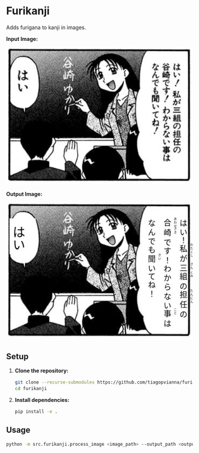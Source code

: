 # Furikanji

Adds furigana to kanji in images.

**Input Image:**

![Input](example/sample.png)

**Output Image:**

![Output](example/result_overlay.jpg)

## Setup

1. **Clone the repository:**
   ```bash
   git clone --recurse-submodules https://github.com/tiagopvianna/furikanji.git
   cd furikanji
   ```

2. **Install dependencies:**
   ```bash
   pip install -e .
   ```

## Usage

```bash
python -m src.furikanji.process_image <image_path> --output_path <output_path>
```
